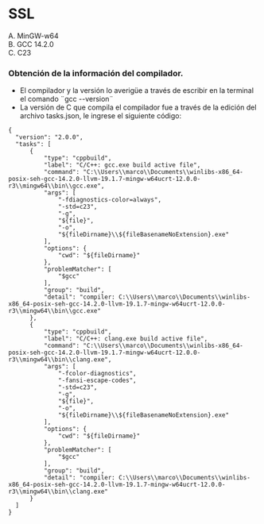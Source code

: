 # SSL  
A. MinGW-w64  
B. GCC 14.2.0  
C. C23

### Obtención de la información del compilador.
-  El compilador y la versión lo averigüe a través de escribir en la terminal el comando        ¨gcc --version¨
-  La versión de C que compila el compilador fue a través de la edición del archivo tasks.json, le ingrese el siguiente código:
  ~~~
  {
	"version": "2.0.0",
	"tasks": [
		{
			"type": "cppbuild",
			"label": "C/C++: gcc.exe build active file",
			"command": "C:\\Users\\marco\\Documents\\winlibs-x86_64-posix-seh-gcc-14.2.0-llvm-19.1.7-mingw-w64ucrt-12.0.0-r3\\mingw64\\bin\\gcc.exe",
			"args": [
				"-fdiagnostics-color=always",
				"-std=c23",
				"-g",
				"${file}",
				"-o",
				"${fileDirname}\\${fileBasenameNoExtension}.exe"
			],
			"options": {
				"cwd": "${fileDirname}"
			},
			"problemMatcher": [
				"$gcc"
			],
			"group": "build",
			"detail": "compiler: C:\\Users\\marco\\Documents\\winlibs-x86_64-posix-seh-gcc-14.2.0-llvm-19.1.7-mingw-w64ucrt-12.0.0-r3\\mingw64\\bin\\gcc.exe"
		},
		{
			"type": "cppbuild",
			"label": "C/C++: clang.exe build active file",
			"command": "C:\\Users\\marco\\Documents\\winlibs-x86_64-posix-seh-gcc-14.2.0-llvm-19.1.7-mingw-w64ucrt-12.0.0-r3\\mingw64\\bin\\clang.exe",
			"args": [
				"-fcolor-diagnostics",
				"-fansi-escape-codes",
				"-std=c23",
				"-g",
				"${file}",
				"-o",
				"${fileDirname}\\${fileBasenameNoExtension}.exe"
			],
			"options": {
				"cwd": "${fileDirname}"
			},
			"problemMatcher": [
				"$gcc"
			],
			"group": "build",
			"detail": "compiler: C:\\Users\\marco\\Documents\\winlibs-x86_64-posix-seh-gcc-14.2.0-llvm-19.1.7-mingw-w64ucrt-12.0.0-r3\\mingw64\\bin\\clang.exe"
		}
	]
}

  ~~~ 
